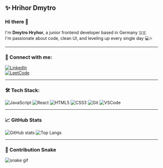 ## ✨ Hrihor Dmytro

### Hi there 👋  
I'm **Dmytro Hryhor**, a junior frontend developer based in Germany 🇩🇪  
I'm passionate about code, clean UI, and leveling up every single day 💻🔥

---

### 💼 Connect with me:

[![LinkedIn](https://img.shields.io/badge/LinkedIn-blue?logo=linkedin&style=for-the-badge)](https://linkedin.com/in/дмитро-григор-1ab55723b)  
[![LeetCode](https://img.shields.io/badge/LeetCode-orange?logo=leetcode&style=for-the-badge)](https://leetcode.com/hrihor-dmytro/)

---

### 🛠️ Tech Stack:

![JavaScript](https://img.shields.io/badge/-JavaScript-black?logo=javascript&style=for-the-badge)
![React](https://img.shields.io/badge/-React-black?logo=react&style=for-the-badge)
![HTML5](https://img.shields.io/badge/-HTML5-black?logo=html5&style=for-the-badge)
![CSS3](https://img.shields.io/badge/-CSS3-black?logo=css3&style=for-the-badge)
![Git](https://img.shields.io/badge/-Git-black?logo=git&style=for-the-badge)
![VSCode](https://img.shields.io/badge/-VSCode-black?logo=visualstudiocode&style=for-the-badge)

---

### 📈 GitHub Stats

![GitHub stats](https://github-readme-stats.vercel.app/api?username=Hrihor-Dmytro&show_icons=true&theme=tokyonight)
![Top Langs](https://github-readme-stats.vercel.app/api/top-langs/?username=Hrihor-Dmytro&layout=compact&theme=tokyonight)

---

### 🐍 Contribution Snake

![snake gif](https://github.com/Hrihor-Dmytro/Hrihor-Dmytro/blob/output/github-contribution-grid-snake.svg)

<!---
Hrihor-Dmytro/Hrihor-Dmytro is a ✨ special ✨ repository because its `README.md` (this file) appears on your GitHub profile.
You can click the Preview link to take a look at your changes.
--->
